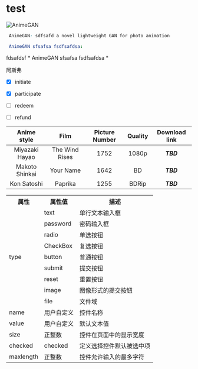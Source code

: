 # test  
![AnimeGAN](https://placehold.it/15/c5f015/000000?text=+)      
  
```css  
 AnimeGAN: sdfsafd a novel lightweight GAN for photo animation 
``` 
```yaml  
 AnimeGAN sfsafsa fsdfsafdsa: 
``` 
fdsafdsf           * AnimeGAN sfsafsa fsdfsafdsa  * 

  

 阿斯弗 
- [x] initiate  
- [x] participate  
- [ ] redeem  
- [ ] refund 

 
|Anime style|Film|Picture Number|Quality|Download link|
| :------: | :------: |:------: | :------: | :------: |
|Miyazaki Hayao|The Wind Rises|1752|1080p| ***TBD*** |
|Makoto Shinkai|Your Name|1642|BD|***TBD***|
|Kon Satoshi|Paprika|1255|BDRip|***TBD***|  
  
<table>
	<tr>
	    <th>属性</th>
	    <th>属性值</th>
	    <th>描述</th>  
	</tr >
	<tr >
	    <td rowspan="9">type</td>
	    <td>text</td>
	    <td>单行文本输入框</td>
	</tr>
	<tr>
	    <td>password</td>
	    <td>密码输入框</td>
	</tr>
	<tr>
	    <td>radio</td>
	    <td>单选按钮</td>
	</tr>
	<tr>
	    <td>CheckBox</td>
	    <td>复选按钮</td>
	</tr>
	<tr><td>button</td>
	    <td>普通按钮</td>
	</tr>
	<tr>
	    <td>submit</td>
	    <td>提交按钮</td>
	</tr>
	<tr>
	    <td>reset</td>
	    <td>重置按钮</td>
	</tr>
	<tr>
	    <td>image</td>
	    <td>图像形式的提交按钮</td>
	</tr>
	<tr>
	    <td >file</td>
	    <td>文件域</td>
	</tr>
	<tr>
	    <td >name</td>
	    <td>用户自定义</td>
	    <td>控件名称</td>
	</tr>
	<tr>
	    <td >value</td>
	    <td >用户自定义</td>
	    <td >默认文本值</td>
	</tr>
	<tr>
	    <td >size</td>
	    <td >正整数</td>
	    <td >控件在页面中的显示宽度</td>
	</tr>
	<tr>
	    <td >checked</td>
	    <td >checked</td>
	    <td >定义选择控件默认被选中项</td>
	</tr>
	<tr>
	    <td >maxlength</td>
	    <td >正整数</td>
	    <td >控件允许输入的最多字符</td>
	</tr>
</table>
